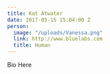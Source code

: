 ```yaml
---
title: Kat Atwater
date: 2017-05-15 15:04:00 Z
person:
  image: "/uploads/Vanessa.png"
  link: http://www.bluelabs.com
  title: Human
---
```


Bio Here